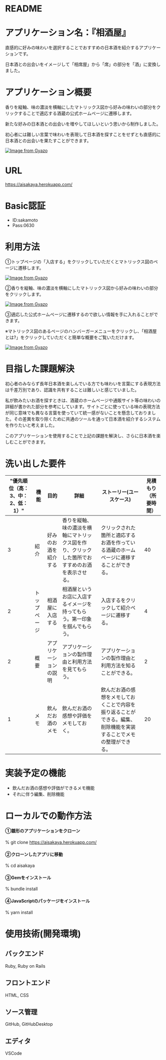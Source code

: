 # README

# アプリケーション名：『相酒屋』

直感的に好みの味わいを選択することでおすすめの日本酒を紹介するアプリケーションです。

日本酒との出会いをイメージして「相席屋」から「席」の部分を「酒」に変換しました。

# アプリケーション概要

香りを縦軸、味の濃淡を横軸にしたマトリックス図から好みの味わいの部分をクリックすることで適応する酒蔵の公式ホームページに遷移します。

新たな好みの日本酒との出会いを増やしてほしいという思いから制作しました。

初心者には難しい言葉で味わいを表現して日本酒を探すことをせずとも直感的に日本酒との出会いを果たすことができます。

[![Image from Gyazo](https://i.gyazo.com/ceaa13a9b185610675d5329e04698ba1.jpg)](https://gyazo.com/ceaa13a9b185610675d5329e04698ba1)

# URL

https://aisakaya.herokuapp.com/

# Basic認証

- ID:sakamoto
- Pass:0630

# 利用方法

①トップページの「入店する」をクリックしていただくとマトリックス図のページに遷移します。

[![Image from Gyazo](https://i.gyazo.com/c935debcd92dbc86af9b89cc0cd27fda.gif)](https://gyazo.com/c935debcd92dbc86af9b89cc0cd27fda)

②香りを縦軸、味の濃淡を横軸にしたマトリックス図から好みの味わいの部分をクリックします。

[![Image from Gyazo](https://i.gyazo.com/063344980b5c19a69fc958bd79f9ec38.gif)](https://gyazo.com/063344980b5c19a69fc958bd79f9ec38)

③適応した公式ホームページに遷移するので欲しい情報を手に入れることができます。

※マトリックス図のあるページのハンバーガーメニューをクリックし、「相酒屋とは?」をクリックしていただくと簡単な概要をご覧いただけます。

[![Image from Gyazo](https://i.gyazo.com/8844d61d380daef9f795bc789da64c12.gif)](https://gyazo.com/8844d61d380daef9f795bc789da64c12)


# 目指した課題解決

初心者のみならず長年日本酒を楽しんでいる方でも味わいを言葉にする表現方法は千差万別であり、認識を共有することは難しいと感じていました。

私が飲みたいお酒を探すときは、酒蔵のホームページや通販サイト等の味わいの詳細が書かれた部分を参考にしています。サイトごとに使っている味の表現方法が同じ意味でも異なる言葉を使っていて統一感がないことを懸念しておりました。その差異を取り除くために共通のツールを通って日本酒を紹介するシステムを作りたいと考えました。

このアプリケーションを使用することで上記の課題を解決し、さらに日本酒を楽しむことができます。


# 洗い出した要件

| "優先順位（高：3、中：2、低：1）" | 機能 | 目的 | 詳細 | ストーリー(ユースケース) | 見積もり（所要時間） |
| --- | --- | --- | --- | --- | --- |
| 3 | 紹介 | 好みのお酒を紹介する | 香りを縦軸、味の濃淡を横軸にマトリックス図を作り、クリックした箇所でおすすめのお酒を表示させる。 | クリックされた箇所と適応するお酒を作っている酒蔵のホームページに遷移することができる。 | 40 |
| 2 | トップページ | 相酒屋に入店する | 相酒屋というお店に入店するイメージを持ってもらう。第一印象を掴んでもらう。 | 入店するをクリックして紹介ページに遷移する。 | 4 |
| 2 | 概要 | アプリケーションの説明 | アプリケーションの製作理由と利用方法を見てもらう。 | アプリケーションの製作理由と利用方法を知ることができる。 | 2 |
| 1 | メモ | 飲んだお酒のメモ | 飲んだお酒の感想や評価をメモしておく。 | 飲んだお酒の感想をメモしておくことで内容を振り返ることができる。編集、削除機能を実装することでメモの整理ができる。 | 20 |


# 実装予定の機能

- 飲んだお酒の感想や評価ができるメモ機能
- それに伴う編集、削除機能


# ローカルでの動作方法

#### ①雛形のアプリケーションをクローン
% git clone https://aisakaya.herokuapp.com/

#### ②クローンしたアプリに移動
% cd aisakaya

#### ③Gemをインストール
% bundle install

#### ④JavaScriptのパッケージをインストール
% yarn install



# 使用技術(開発環境)

## バックエンド
Ruby, Ruby on Rails


## フロントエンド
HTML, CSS


## ソース管理
GitHub, GitHubDesktop


## エディタ
VSCode
